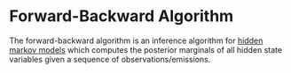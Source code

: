 # Forward-Backward Algorithm
The forward-backward algorithm is an inference algorithm for [hidden markov models]() which computes the posterior marginals of all hidden state variables given a sequence of observations/emissions.
